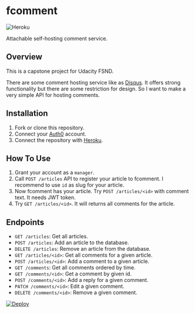 # fcomment

![Heroku](https://pyheroku-badge.herokuapp.com/?app=fcomment)

Attachable self-hosting comment service.

## Overview

This is a capstone project for Udacity FSND.

There are some comment hosting service like as [Disqus](https://disqus.com/). It offers strong functionality but there are some restriction for design. So I want to make a very simple API for hosting comments.

## Installation

1. Fork or clone this repository.
2. Connect your [Auth0](https://auth0.com/) account.
3. Connect the repository with [Heroku](https://www.heroku.com/).

## How To Use

1. Grant your account as a `manager`.
2. Call `POST /articles` API to register your article to fcomment. I recommend to use `id` as slug for your article.
3. Now fcomment has your article. Try `POST /articles/<id>` with comment text. It needs JWT token.
4. Try `GET /articles/<id>`. It will returns all comments for the article.

## Endpoints

- `GET /articles`: Get all articles.
- `POST /articles`: Add an article to the database.
- `DELETE /articles`: Remove an article from the database.
- `GET /articles/<id>`: Get all comments for a given article.
- `POST /articles/<id>`: Add a comment to a given article.
- `GET /comments`: Get all comments ordered by time.
- `GET /comments/<id>`: Get a comment by given id.
- `POST /comments/<id>`: Add a reply for a given comment.
- `PATCH /comments/<id>`: Edit a given comment.
- `DELETE /comments/<id>`: Remove a given comment.

[![Deploy](https://www.herokucdn.com/deploy/button.svg)](https://heroku.com/deploy?template=https://github.com/seokmin-ac/fcomment)
